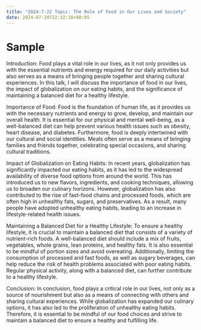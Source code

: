```yaml
---
title: "2024-7-22 Topic: The Role of Food in Our Lives and Society"
date: 2024-07-20T22:32:38+08:05
---
```


# Sample
Introduction:
Food plays a vital role in our lives, as it not only provides us with the essential nutrients and energy required for our daily activities but also serves as a means of bringing people together and sharing cultural experiences. In this talk, I will discuss the importance of food in our lives, the impact of globalization on our eating habits, and the significance of maintaining a balanced diet for a healthy lifestyle.

Importance of Food:
Food is the foundation of human life, as it provides us with the necessary nutrients and energy to grow, develop, and maintain our overall health. It is essential for our physical and mental well-being, as a well-balanced diet can help prevent various health issues such as obesity, heart disease, and diabetes. Furthermore, food is deeply intertwined with our cultural and social identities. Meals often serve as a means of bringing families and friends together, celebrating special occasions, and sharing cultural traditions.

Impact of Globalization on Eating Habits:
In recent years, globalization has significantly impacted our eating habits, as it has led to the widespread availability of diverse food options from around the world. This has introduced us to new flavors, ingredients, and cooking techniques, allowing us to broaden our culinary horizons. However, globalization has also contributed to the rise of fast-food chains and processed foods, which are often high in unhealthy fats, sugars, and preservatives. As a result, many people have adopted unhealthy eating habits, leading to an increase in lifestyle-related health issues.

Maintaining a Balanced Diet for a Healthy Lifestyle:
To ensure a healthy lifestyle, it is crucial to maintain a balanced diet that consists of a variety of nutrient-rich foods. A well-balanced diet should include a mix of fruits, vegetables, whole grains, lean proteins, and healthy fats. It is also essential to be mindful of portion sizes and avoid overeating. Additionally, limiting the consumption of processed and fast foods, as well as sugary beverages, can help reduce the risk of health problems associated with poor eating habits. Regular physical activity, along with a balanced diet, can further contribute to a healthy lifestyle.

Conclusion:
In conclusion, food plays a critical role in our lives, not only as a source of nourishment but also as a means of connecting with others and sharing cultural experiences. While globalization has expanded our culinary options, it has also led to the proliferation of unhealthy eating habits. Therefore, it is essential to be mindful of our food choices and strive to maintain a balanced diet to ensure a healthy and fulfilling life.
